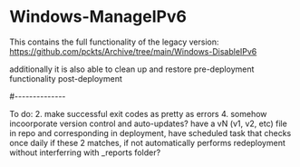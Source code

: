 # Windows-ManageIPv6

This contains the full functionality of the legacy version:
https://github.com/pckts/Archive/tree/main/Windows-DisableIPv6

additionally it is also able to clean up and restore pre-deployment functionality post-deployment


#--------------

To do:
2. make successful exit codes as pretty as errors
4. somehow incoorporate version control and auto-updates? have a vN (v1, v2, etc) file in repo and corresponding in deployment, have scheduled task that checks once daily if these 2 matches, if not automatically performs redeployment without interferring with _reports folder?
